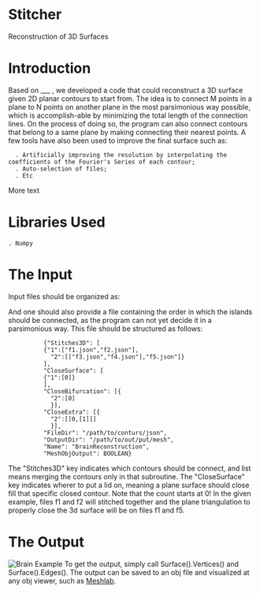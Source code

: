 # Stitcher
Reconstruction of 3D Surfaces

# Introduction

  Based on ___ ,  we developed a code that could reconstruct a 3D surface given 2D planar contours to start from. The idea is to connect M points in a plane to N points on another plane in the most parsimonious way possible, which is accomplish-able by minimizing the total length of the connection lines. On the process of doing so, the program can also connect contours that belong to a same plane by making connecting their nearest points.
  A few tools have also been used to improve the final surface such as:

      . Artificially improving the resolution by interpolating the coefficients of the Fourier's Series of each contour;
      . Auto-selection of files;
      . Etc

  More text


# Libraries Used

    . Numpy

# The Input

  Input files should be organized as:


  And one should also provide a file containing the order in which the islands should be connected, as the program can not yet decide it in a parsimonious way. This file should be structured as follows:

              {"Stitches3D": [
              {"1":["f1.json","f2.json"],
                "2":[["f3.json","f4.json"],"f5.json"]}
              ],
              "CloseSurface": [
              {"1":[0]}
              ],
              "CloseBifurcation": [{
                "2":[0]
                }],
              "CloseExtra": [{
                "2":[[0,[1]]]
                }],
              "FileDir": "/path/to/conturs/json",
              "OutputDir": "/path/to/out/put/mesh",
              "Name": "BrainReconstruction",
              "MeshObjOutput": BOOLEAN}

  The "Stitches3D" key indicates which contours should be connect, and list means merging the contours only
  in that subroutine.
  The "CloseSurface" key indicates wherer to put a lid on, meaning a plane surface should
  close fill that specific closed contour. Note that the count starts at 0!
  In the given example, files f1 and f2 will stitched together and the plane triangulation to properly
  close the 3d surface will be on files f1 and f5.

# The Output
  ![Brain Example](img/example_result_alpha00.png)
  To get the output, simply call Surface().Vertices() and Surface().Edges(). The output can be saved to an obj file and visualized at any obj viewer, such as [Meshlab](https://metabio.netlify.app).

